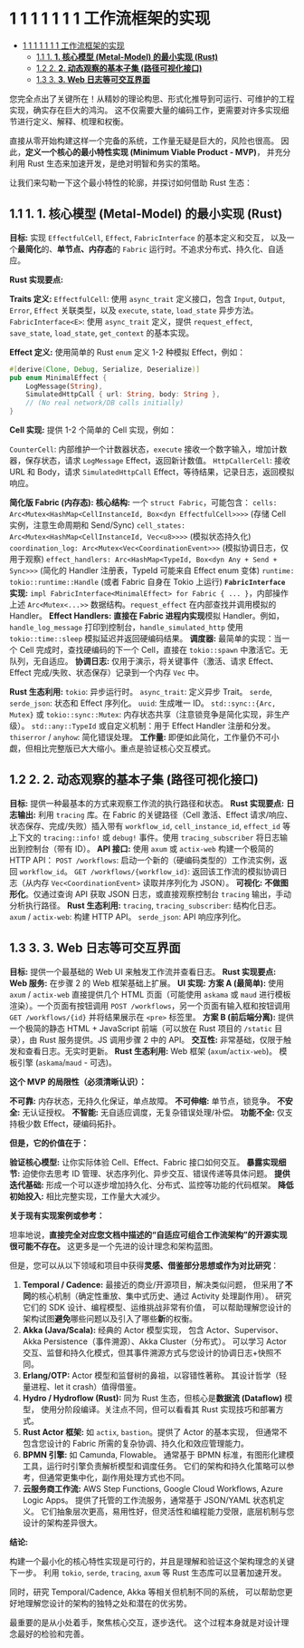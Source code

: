 # 1 1 1 1 1 1 1 工作流框架的实现

<!-- TOC START -->
- [1 1 1 1 1 1 1 工作流框架的实现](#1-1-1-1-1-1-1-工作流框架的实现)
  - [1.1 1. **1. 核心模型 (Metal-Model) 的最小实现 (Rust)**](#1-**1-核心模型-metal-model-的最小实现-rust**)
  - [1.2 2. **2. 动态观察的基本子集 (路径可视化接口)**](#2-**2-动态观察的基本子集-路径可视化接口**)
  - [1.3 3. **3. Web 日志等可交互界面**](#3-**3-web-日志等可交互界面**)
<!-- TOC END -->

您完全点出了关键所在！从精妙的理论构思、形式化推导到可运行、可维护的工程实现，确实存在巨大的鸿沟。
这不仅需要大量的编码工作，更需要对许多实现细节进行定义、解释、梳理和权衡。

直接从零开始构建这样一个完备的系统，工作量无疑是巨大的，风险也很高。
因此，**定义一个核心的最小特性实现 (Minimum Viable Product - MVP)**，
并充分利用 Rust 生态来加速开发，是绝对明智和务实的策略。

让我们来勾勒一下这个最小特性的轮廓，并探讨如何借助 Rust 生态：

## 1.1 1. **1. 核心模型 (Metal-Model) 的最小实现 (Rust)**

**目标:**
    实现 `EffectfulCell`, `Effect`, `FabricInterface` 的基本定义和交互，
    以及一个**最简化**的、**单节点、内存态**的 `Fabric` 运行时。不追求分布式、持久化、自适应。

**Rust 实现要点:**

**Traits 定义:**
    `EffectfulCell`: 使用 `async_trait` 定义接口，包含 `Input`, `Output`, `Error`, `Effect` 关联类型，以及 `execute`, `state`, `load_state` 异步方法。
    `FabricInterface<E>`: 使用 `async_trait` 定义，提供 `request_effect`, `save_state`, `load_state`, `get_context` 的基本实现。

**Effect 定义:** 使用简单的 Rust `enum` 定义 1-2 种模拟 Effect，例如：

```rust
#[derive(Clone, Debug, Serialize, Deserialize)]
pub enum MinimalEffect {
    LogMessage(String),
    SimulatedHttpCall { url: String, body: String },
    // (No real network/DB calls initially)
}

```

**Cell 实现:** 提供 1-2 个简单的 Cell 实现，例如：

`CounterCell`: 内部维护一个计数器状态，`execute` 接收一个数字输入，增加计数器，保存状态，请求 `LogMessage` Effect，返回新计数值。
`HttpCallerCell`: 接收 URL 和 Body，请求 `SimulatedHttpCall` Effect，等待结果，记录日志，返回模拟响应。

**简化版 Fabric (内存态):**
    **核心结构:** 一个 `struct Fabric`，可能包含：
        `cells: Arc<Mutex<HashMap<CellInstanceId, Box<dyn EffectfulCell>>>>` (存储 Cell 实例，注意生命周期和 Send/Sync)
        `cell_states: Arc<Mutex<HashMap<CellInstanceId, Vec<u8>>>>` (模拟状态持久化)
        `coordination_log: Arc<Mutex<Vec<CoordinationEvent>>>` (模拟协调日志，仅用于观察)
        `effect_handlers: Arc<HashMap<TypeId, Box<dyn Any + Send + Sync>>>` (简化的 Handler 注册表，TypeId 可能来自 Effect enum 变体)
        `runtime: tokio::runtime::Handle` (或者 Fabric 自身在 Tokio 上运行)
    **`FabricInterface` 实现:** `impl FabricInterface<MinimalEffect> for Fabric { ... }`，内部操作上述 `Arc<Mutex<...>>` 数据结构。`request_effect` 在内部查找并调用模拟的 Handler。
    **Effect Handlers:** **直接在 Fabric 进程内实现**模拟 Handler。例如，`handle_log_message` 打印到控制台，`handle_simulated_http` 使用 `tokio::time::sleep` 模拟延迟并返回硬编码结果。
    **调度器:** 最简单的实现：当一个 Cell 完成时，查找硬编码的下一个 Cell，直接在 `tokio::spawn` 中激活它。无队列，无自适应。
    **协调日志:** 仅用于演示，将关键事件（激活、请求 Effect、Effect 完成/失败、状态保存）记录到一个内存 `Vec` 中。

**Rust 生态利用:**
    `tokio`: 异步运行时。
    `async_trait`: 定义异步 Trait。
    `serde`, `serde_json`: 状态和 Effect 序列化。
    `uuid`: 生成唯一 ID。
    `std::sync::{Arc, Mutex}` 或 `tokio::sync::Mutex`: 内存状态共享（注意锁竞争是简化实现，非生产级）。
    `std::any::TypeId` 或自定义机制：用于 Effect Handler 注册和分发。
    `thiserror` / `anyhow`: 简化错误处理。
**工作量:** 即便如此简化，工作量仍不可小觑，但相比完整版已大大缩小。重点是验证核心交互模式。

## 1.2 2. **2. 动态观察的基本子集 (路径可视化接口)**

**目标:** 提供一种最基本的方式来观察工作流的执行路径和状态。
**Rust 实现要点:**
    **日志输出:** 利用 `tracing` 库。在 Fabric 的关键路径（Cell 激活、Effect 请求/响应、状态保存、完成/失败）插入带有 `workflow_id`, `cell_instance_id`, `effect_id` 等上下文的 `tracing::info!` 或 `debug!` 事件。使用 `tracing_subscriber` 将日志输出到控制台（带有 ID）。
    **API 接口:** 使用 `axum` 或 `actix-web` 构建一个极简的 HTTP API：
        `POST /workflows`: 启动一个新的（硬编码类型的）工作流实例，返回 `workflow_id`。
        `GET /workflows/{workflow_id}`: 返回该工作流的模拟协调日志（从内存 `Vec<CoordinationEvent>` 读取并序列化为 JSON）。
**可视化:** **不做图形化**。仅通过查询 API 获取 JSON 日志，或直接观察控制台 `tracing` 输出，手动分析执行路径。
**Rust 生态利用:**
    `tracing`, `tracing_subscriber`: 结构化日志。
    `axum` / `actix-web`: 构建 HTTP API。
    `serde_json`: API 响应序列化。

## 1.3 3. **3. Web 日志等可交互界面**

**目标:** 提供一个最基础的 Web UI 来触发工作流并查看日志。
**Rust 实现要点:**
    **Web 服务:** 在步骤 2 的 Web 框架基础上扩展。
    **UI 实现:**
        **方案 A (最简单):** 使用 `axum` / `actix-web` 直接提供几个 HTML 页面（可能使用 `askama` 或 `maud` 进行模板渲染）。一个页面有按钮调用 `POST /workflows`，另一个页面有输入框和按钮调用 `GET /workflows/{id}` 并将结果展示在 `<pre>` 标签里。
        **方案 B (前后端分离):** 提供一个极简的静态 HTML + JavaScript 前端（可以放在 Rust 项目的 `/static` 目录），由 Rust 服务提供。JS 调用步骤 2 中的 API。
**交互性:** 非常基础，仅限于触发和查看日志。无实时更新。
**Rust 生态利用:**
    Web 框架 (`axum`/`actix-web`)。
    模板引擎 (`askama`/`maud` - 可选)。

**这个 MVP 的局限性（必须清晰认识）：**

**不可靠:** 内存状态，无持久化保证，单点故障。
**不可伸缩:** 单节点，锁竞争。
**不安全:** 无认证授权。
**不智能:** 无自适应调度，无复杂错误处理/补偿。
**功能不全:** 仅支持极少数 Effect，硬编码拓扑。

**但是，它的价值在于：**

**验证核心模型:** 让你实际体验 Cell、Effect、Fabric 接口如何交互。
**暴露实现细节:** 迫使你去思考 ID 管理、状态序列化、异步交互、错误传递等具体问题。
**提供迭代基础:** 形成一个可以逐步增加持久化、分布式、监控等功能的代码框架。
**降低初始投入:** 相比完整实现，工作量大大减少。

**关于现有实现案例或参考：**

坦率地说，**直接完全对应您文档中描述的“自适应可组合工作流架构”的开源实现很可能不存在。**
这更多是一个先进的设计理念和架构蓝图。

但是，您可以从以下领域和项目中获得**灵感、借鉴部分思想或作为对比研究**：

1. **Temporal / Cadence:** 最接近的商业/开源项目，解决类似问题，
    但采用了**不同**的核心机制（确定性重放、集中式历史、通过 Activity 处理副作用）。
    研究它们的 SDK 设计、编程模型、运维挑战非常有价值，
    可以帮助理解您设计的架构试图**避免**哪些问题以及引入了哪些**新**的权衡。
2. **Akka (Java/Scala):** 经典的 Actor 模型实现，
    包含 Actor、Supervisor、Akka Persistence（事件溯源）、Akka Cluster（分布式）。
    可以学习 Actor 交互、监督和持久化模式，但其事件溯源方式与您设计的协调日志+快照不同。
3. **Erlang/OTP:** Actor 模型和监督树的鼻祖，以容错性著称。
    其设计哲学（轻量进程、let it crash）值得借鉴。
4. **Hydro / Hydroflow (Rust):** 同为 Rust 生态，但核心是**数据流 (Dataflow)** 模型，
    使用分阶段编译。关注点不同，但可以看看其 Rust 实现技巧和部署方式。
5. **Rust Actor 框架:**
    如 `actix`, `bastion`。提供了 Actor 的基本实现，
    但通常不包含您设计的 Fabric 所需的复杂协调、持久化和效应管理能力。
6. **BPMN 引擎:** 如 Camunda, Flowable。
    通常基于 BPMN 标准，有图形化建模工具，运行时引擎负责解析模型和调度任务。
    它们的架构和持久化策略可以参考，但通常更集中化，副作用处理方式也不同。
7. **云服务商工作流:**
    AWS Step Functions, Google Cloud Workflows, Azure Logic Apps。
    提供了托管的工作流服务，通常基于 JSON/YAML 状态机定义。
    它们抽象层次更高，易用性好，但灵活性和编程能力受限，底层机制与您设计的架构差异很大。

**结论:**

构建一个最小化的核心特性实现是可行的，并且是理解和验证这个架构理念的关键下一步。
利用 `tokio`, `serde`, `tracing`, `axum` 等 Rust 生态库可以显著加速开发。

同时，研究 Temporal/Cadence, Akka 等相关但机制不同的系统，
可以帮助您更好地理解您设计的架构的独特之处和潜在的优劣势。

最重要的是从小处着手，聚焦核心交互，逐步迭代。
这个过程本身就是对设计理念最好的检验和完善。
